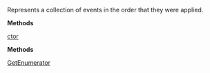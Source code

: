 Represents a collection of events in the order that they were applied.

**Methods**

[ctor](Bifrost.Events.EventStream.ctor)


**Methods**

[GetEnumerator](Bifrost.Events.EventStream.GetEnumerator)
